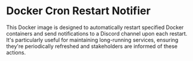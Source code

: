 # Docker Cron Restart Notifier

This Docker image is designed to automatically restart specified Docker containers and send notifications to a Discord channel upon each restart. It's particularly useful for maintaining long-running services, ensuring they're periodically refreshed and stakeholders are informed of these actions.
